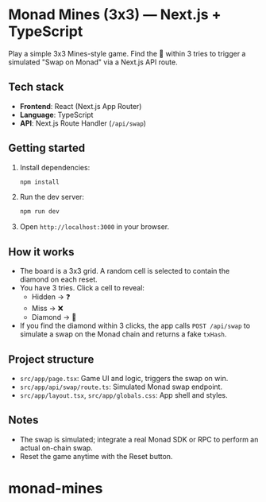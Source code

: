 Monad Mines (3x3) — Next.js + TypeScript
=================================================

Play a simple 3x3 Mines-style game. Find the 💎 within 3 tries to trigger a simulated "Swap on Monad" via a Next.js API route.

Tech stack
---------------------------------
- **Frontend**: React (Next.js App Router)
- **Language**: TypeScript
- **API**: Next.js Route Handler (`/api/swap`)

Getting started
---------------------------------
1. Install dependencies:

   ```bash
   npm install
   ```

2. Run the dev server:

   ```bash
   npm run dev
   ```

3. Open `http://localhost:3000` in your browser.

How it works
---------------------------------
- The board is a 3x3 grid. A random cell is selected to contain the diamond on each reset.
- You have 3 tries. Click a cell to reveal:
  - Hidden → ❓
  - Miss → ❌
  - Diamond → 💎
- If you find the diamond within 3 clicks, the app calls `POST /api/swap` to simulate a swap on the Monad chain and returns a fake `txHash`.

Project structure
---------------------------------
- `src/app/page.tsx`: Game UI and logic, triggers the swap on win.
- `src/app/api/swap/route.ts`: Simulated Monad swap endpoint.
- `src/app/layout.tsx`, `src/app/globals.css`: App shell and styles.

Notes
---------------------------------
- The swap is simulated; integrate a real Monad SDK or RPC to perform an actual on-chain swap.
- Reset the game anytime with the Reset button.
# monad-mines
